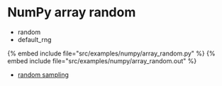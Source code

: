 # NumPy array random


* random
* default_rng

{% embed include file="src/examples/numpy/array_random.py" %}
{% embed include file="src/examples/numpy/array_random.out" %}

* [random sampling](https://docs.scipy.org/doc/numpy/reference/random/index.html)



